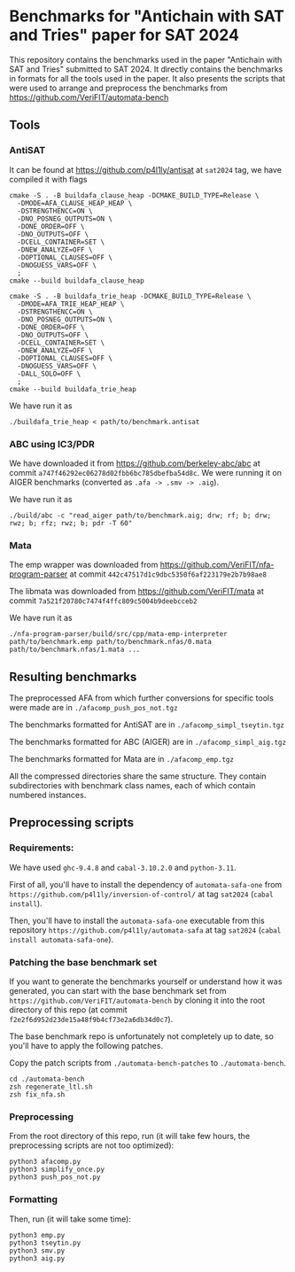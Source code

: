 # Benchmarks for "Antichain with SAT and Tries" paper for SAT 2024

This repository contains the benchmarks used in the paper "Antichain with SAT and Tries" submitted to SAT 2024.
It directly contains the benchmarks in formats for all the tools used in the paper.
It also presents the scripts that were used to arrange and preprocess the benchmarks from https://github.com/VeriFIT/automata-bench

## Tools

### AntiSAT

It can be found at https://github.com/p4l1ly/antisat at `sat2024` tag, we have compiled it with flags

```
cmake -S . -B buildafa_clause_heap -DCMAKE_BUILD_TYPE=Release \
  -DMODE=AFA_CLAUSE_HEAP_HEAP \
  -DSTRENGTHENCC=ON \
  -DNO_POSNEG_OUTPUTS=ON \
  -DONE_ORDER=OFF \
  -DNO_OUTPUTS=OFF \
  -DCELL_CONTAINER=SET \
  -DNEW_ANALYZE=OFF \
  -DOPTIONAL_CLAUSES=OFF \
  -DNOGUESS_VARS=OFF \
  ;
cmake --build buildafa_clause_heap

cmake -S . -B buildafa_trie_heap -DCMAKE_BUILD_TYPE=Release \
  -DMODE=AFA_TRIE_HEAP_HEAP \
  -DSTRENGTHENCC=ON \
  -DNO_POSNEG_OUTPUTS=ON \
  -DONE_ORDER=OFF \
  -DNO_OUTPUTS=OFF \
  -DCELL_CONTAINER=SET \
  -DNEW_ANALYZE=OFF \
  -DOPTIONAL_CLAUSES=OFF \
  -DNOGUESS_VARS=OFF \
  -DALL_SOLO=OFF \
  ;
cmake --build buildafa_trie_heap
```

We have run it as

```
./buildafa_trie_heap < path/to/benchmark.antisat
```

### ABC using IC3/PDR

We have downloaded it from https://github.com/berkeley-abc/abc at commit `a747f46292ec06278d02fbb6bc785dbefba54d8c`. We were running it on AIGER benchmarks (converted as `.afa -> .smv -> .aig`).

We have run it as

```
./build/abc -c "read_aiger path/to/benchmark.aig; drw; rf; b; drw; rwz; b; rfz; rwz; b; pdr -T 60"
```

### Mata

The emp wrapper was downloaded from https://github.com/VeriFIT/nfa-program-parser at commit `442c47517d1c9dbc5350f6af223179e2b7b98ae8`

The libmata was downloaded from https://github.com/VeriFIT/mata at commit `7a521f20780c7474f4ffc809c5004b9deebcceb2`

We have run it as

```
./nfa-program-parser/build/src/cpp/mata-emp-interpreter path/to/benchmark.emp path/to/benchmark.nfas/0.mata path/to/benchmark.nfas/1.mata ...
```


## Resulting benchmarks

The preprocessed AFA from which further conversions for specific tools were made are in `./afacomp_push_pos_not.tgz`

The benchmarks formatted for AntiSAT are in `./afacomp_simpl_tseytin.tgz`

The benchmarks formatted for ABC (AIGER) are in `./afacomp_simpl_aig.tgz`

The benchmarks formatted for Mata are in `./afacomp_emp.tgz`

All the compressed directories share the same structure.
They contain subdirectories with benchmark class names, each of which contain numbered instances.

## Preprocessing scripts

### Requirements:

We have used `ghc-9.4.8` and `cabal-3.10.2.0` and `python-3.11`.

First of all, you'll have to install the dependency of `automata-safa-one` from `https://github.com/p4l1ly/inversion-of-control/` at tag `sat2024` (`cabal install`).

Then, you'll have to install the `automata-safa-one` executable from this repository `https://github.com/p4l1ly/automata-safa` at tag `sat2024` (`cabal install automata-safa-one`).

### Patching the base benchmark set

If you want to generate the benchmarks yourself or understand how it was generated, you can start with the base benchmark set from `https://github.com/VeriFIT/automata-bench` by cloning it into the root directory of this repo (at commit `f2e2f6d952d23de15a48f9b4cf73e2a6db34d0c7`). 

The base benchmark repo is unfortunately not completely up to date, so you'll have to apply the following patches.

Copy the patch scripts from `./automata-bench-patches` to `./automata-bench`.

```
cd ./automata-bench
zsh regenerate_ltl.sh
zsh fix_nfa.sh
```

### Preprocessing

From the root directory of this repo, run (it will take few hours, the preprocessing scripts are not too optimized):

```
python3 afacomp.py
python3 simplify_once.py
python3 push_pos_not.py
```

### Formatting

Then, run (it will take some time):

```
python3 emp.py
python3 tseytin.py
python3 smv.py
python3 aig.py
```
